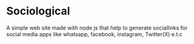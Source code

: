 # Sociological
A simple web site made with node js that help to generate sociallinks for social media apps like whatsapp, facebook, instagram, Twitter(X) e.t.c
